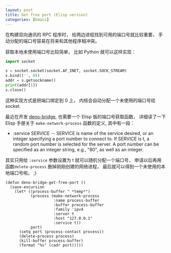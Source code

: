 ```yaml
---
layout: post
title: Get free port (Elisp version)
categories: [Emacs]
---
```


在构建双向通讯的 RPC 程序时， 给两边进程找到可用的端口号就比较重要， 手动分配的端口号容易在将来和其他程序相冲突。

获取本地未使用端口号比较简单， 比如 Python 就可以这样实现：

```python
import socket

s = socket.socket(socket.AF_INET, socket.SOCK_STREAM)
s.bind(('', 0))
addr = s.getsockname()
print(addr[1])
s.close()
```

这种实现方式是把端口绑定到 0 上， 内核会自动分配一个未使用的端口号给 socket.

最近在开发 [deno-bridge](https://github.com/manateelazycat/deno-bridge), 也需要一个 Elisp 版的端口号获取函数， 详细读了一下 Elisp 手册关于 `make-network-process` 函数的定义, 其中有一段：

* :service SERVICE -- SERVICE is name of the service desired, or an
integer specifying a port number to connect to.  If SERVICE is t,
a random port number is selected for the server.  A port number can
be specified as an integer string, e.g., "80", as well as an integer.

其实只用给 `:service` 参数设置为 t 就可以随机分配一个端口号， 申请以后再用 函数`delete-process` 删掉刚刚创建的网络进程， 最后就可以得到一个未使用的本地端口号啦。 ;)

```elisp
(defun deno-bridge-get-free-port ()
  (save-excursion
    (let* ((process-buffer " *temp*")
           (process (make-network-process
                     :name process-buffer
                     :buffer process-buffer
                     :family 'ipv4
                     :server t
                     :host "127.0.0.1"
                     :service t))
           port)
      (setq port (process-contact process))
      (delete-process process)
      (kill-buffer process-buffer)
      (format "%s" (cadr port)))))
```      

